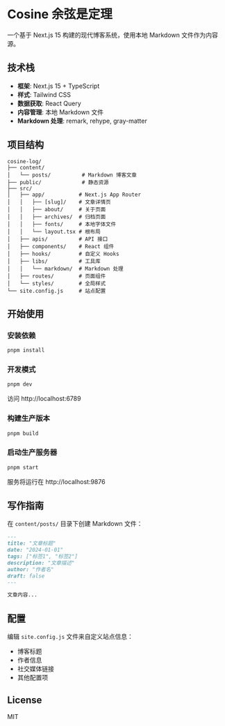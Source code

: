 # Cosine 余弦是定理

一个基于 Next.js 15 构建的现代博客系统，使用本地 Markdown 文件作为内容源。

## 技术栈

- **框架**: Next.js 15 + TypeScript
- **样式**: Tailwind CSS
- **数据获取**: React Query
- **内容管理**: 本地 Markdown 文件
- **Markdown 处理**: remark, rehype, gray-matter

## 项目结构

```
cosine-log/
├── content/
│   └── posts/          # Markdown 博客文章
├── public/             # 静态资源
├── src/
│   ├── app/           # Next.js App Router
│   │   ├── [slug]/    # 文章详情页
│   │   ├── about/     # 关于页面
│   │   ├── archives/  # 归档页面
│   │   ├── fonts/     # 本地字体文件
│   │   └── layout.tsx # 根布局
│   ├── apis/          # API 接口
│   ├── components/    # React 组件
│   ├── hooks/         # 自定义 Hooks
│   ├── libs/          # 工具库
│   │   └── markdown/  # Markdown 处理
│   ├── routes/        # 页面组件
│   └── styles/        # 全局样式
└── site.config.js     # 站点配置
```

## 开始使用

### 安装依赖

```bash
pnpm install
```

### 开发模式

```bash
pnpm dev
```

访问 http://localhost:6789

### 构建生产版本

```bash
pnpm build
```

### 启动生产服务器

```bash
pnpm start
```

服务将运行在 http://localhost:9876

## 写作指南

在 `content/posts/` 目录下创建 Markdown 文件：

```markdown
---
title: "文章标题"
date: "2024-01-01"
tags: ["标签1", "标签2"]
description: "文章描述"
author: "作者名"
draft: false
---

文章内容...
```

## 配置

编辑 `site.config.js` 文件来自定义站点信息：

- 博客标题
- 作者信息
- 社交媒体链接
- 其他配置项

## License

MIT